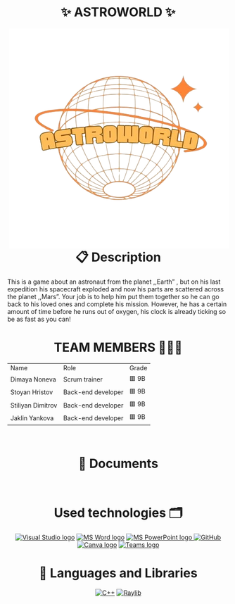 
<h1 align="center">✨ ASTROWORLD ✨ </h1>
<img align="right" src="./game/images/logo.png">
<br>
<h1 align="center">📋 Description </h1>
This is a game about an astronaut from the planet ,,Earth” , but on his last expedition his spacecraft exploded and now his parts are scattered across the planet ,,Mars”. Your job is to help him put them together so he can go back to his loved ones and complete his mission. However, he has a certain amount of time before he runs out of oxygen, his clock is already ticking so be as fast as you can!
<br>
<h1 align="center">TEAM MEMBERS 👨🏻‍💻</h1>
<table >
  <tr>
    <td>Name</td>
    <td>Role</td>
    <td>Grade</td>
  </tr>
  <tr>
    <td> Dimaya Noneva</td>
    <td>Scrum trainer</td>
    <td>🟥 9B</td>
  </tr>
  <tr>
    <td>Stoyan Hristov</td>
    <td>Back-end developer</td>
    <td>🟥 9B</td>
  </tr>
  <tr>
    <td>Stiliyan Dimitrov</td>
    <td>Back-end developer</td>
    <td>🟥 9B</td>
  </tr>
  <tr>
    <td>Jaklin Yankova</td>
    <td>Back-end developer</td>
    <td>🟥 9B</td>
  </tr>
  
</table><br>

 
<h1 align="center">📄 Documents</h1><br>
    
<h1 align="center">Used technologies 🗂</h1>
<p align="center">
    <a href="https://code.visualstudio.com/"><img src="https://upload.wikimedia.org/wikipedia/commons/thumb/5/59/Visual_Studio_Icon_2019.svg/2060px-Visual_Studio_Icon_2019.svg.png" alt="Visual Studio logo" width=48px/></a>
   <a href="https://www.microsoft.com/en-ww/microsoft-365/word"><img src="https://img.icons8.com/fluency/48/000000/microsoft-word-2019.png" alt="MS Word logo" width=48px /></a>
  <a href="https://www.microsoft.com/en-us/microsoft-365/powerpoint"><img src="https://img.icons8.com/fluency/48/000000/microsoft-powerpoint-2019.png" alt="MS PowerPoint logo" width=48px />
  <a href="https://git-scm.com/"><img src="https://cdn-icons-png.flaticon.com/512/25/25231.png" alt="GitHub" heigh=48px width=48px/></a>
 <a href="https://www.canva.com/help/transparent-background/"><img src="https://www.edigitalagency.com.au/wp-content/uploads/Canva-logo-png-circle-full-colour-white-font.png" alt="Canva logo"  width=48px/></a>
 <a href="https://teams.microsoft.com/_?culture=en-us&country=us#/conversations/19:b01cf915e57b430ea93ab780c4f6b6dc@thread.v2?ctx=chat"><img src="https://banner2.cleanpng.com/20190506/rpw/kisspng-microsoft-teams-office-365-microsoft-office-micros-5cd0b190d544c1.3545819815571808168736.jpg" alt="Teams logo" width=48px/></a><br>

<h1 align="center"> 🚀 Languages and Libraries</h1>
<p align="center">
<a href="https://www.cplusplus.com/"><img src="https://img.icons8.com/color/48/000000/c-plus-plus-logo.png" alt="C++"/></a>
<a href="https://www.raylib.com/"><img src ="https://upload.wikimedia.org/wikipedia/commons/f/f4/Raylib_logo.png" alt="Raylib" heigh=48px width=48px/></a>
</p>
